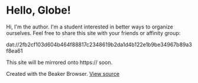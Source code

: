 # Hello, Globe!

Hi, I'm the author. I'm a student interested in better ways to organize ourselves. Feel free to share this site with your friends or affinity group:

dat://2fb2cf103d604b464f88817c2348619b2da1d4b122e1b9be34967b89a3f8ea61</p>
    
This site will be mirrored onto https:// soon. 
  
Created with the Beaker Browser. [View source](beaker://library/dat://2fb2cf103d604b464f88817c2348619b2da1d4b122e1b9be34967b89a3f8ea61+latest)